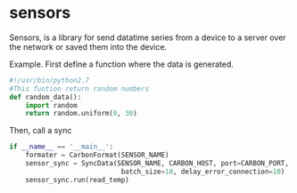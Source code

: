 # sensors
Sensors, is a library for send datatime series from a device to a server over the network or saved them into the device.

Example.
First define a function where the data is generated.
```python
#!/usr/bin/python2.7
#This funtion return random numbers
def random_data():
    import random
    return random.uniform(0, 30)
```
Then, call a sync
```python
if __name__ == '__main__':
    formater = CarbonFormat(SENSOR_NAME)
    sensor_sync = SyncData(SENSOR_NAME, CARBON_HOST, port=CARBON_PORT, formater=formater, delay=2, 
                            batch_size=10, delay_error_connection=10)
    sensor_sync.run(read_temp)
```
